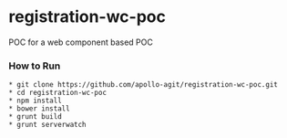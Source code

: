 # registration-wc-poc
POC for a web component based POC

### How to Run

```
* git clone https://github.com/apollo-agit/registration-wc-poc.git
* cd registration-wc-poc
* npm install
* bower install
* grunt build
* grunt serverwatch
```
